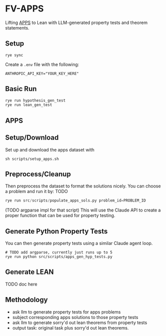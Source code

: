 # FV-APPS

Lifting [APPS](https://github.com/hendrycks/apps) to Lean with LLM-generated property tests and theorem statements.

## Setup

```
rye sync
```

Create a `.env` file with the following:
```
ANTHROPIC_API_KEY="YOUR_KEY_HERE"
```

## Basic Run

``` sh
rye run hypothesis_gen_test
rye run lean_gen_test
```

## APPS

## Setup/Download
Set up and download the apps dataset with
```
sh scripts/setup_apps.sh
```
## Preprocess/Cleanup
Then preprocess the dataset to format the solutions nicely. You can choose a problem and run it by: TODO
```python
rye run src/scripts/populate_apps_sols.py problem_id=PROBLEM_ID
```
(TODO argparse impl for that script)
This will use the Claude API to create a proper function that can be used for property testing.

## Generate Python Property Tests
You can then generate property tests using a similar Claude agent loop.
```
# TODO add argparse, currently just runs up to 5
rye run python src/scripts/apps_gen_hyp_tests.py
```

## Generate LEAN
TODO doc here


## Methodology
- ask llm to generate property tests for apps problems
- subject corresponding apps solutions to those property tests
- ask llm to generate sorry'd out lean theorems from property tests
- output task: original task plus sorry'd out lean theorems.
